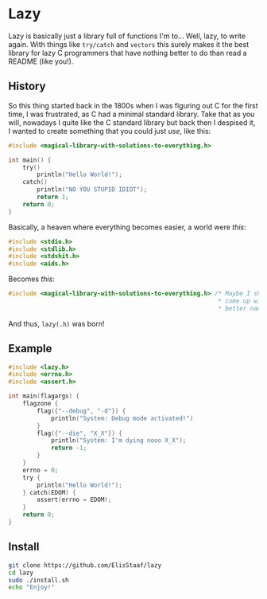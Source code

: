 # Lazy
Lazy is basically just a library full of functions I'm to... Well, lazy, to write again.
With things like `try/catch` and `vectors` this surely makes it the best library for
lazy C programmers that have nothing better to do than read a README (like you!).

## History
So this thing started back in the 1800s when I was figuring out C for the first time,
I was frustrated, as C had a minimal standard library. Take that as you will, nowadays
I quite like the C standard library but back then I despised it, I wanted to create something
that you could just *use*, like this:
```c
#include <magical-library-with-solutions-to-everything.h>

int main() {
    try()
        println("Hello World!");
    catch()
        println("NO YOU STUPID IDIOT");
        return 1;
    return 0;
}
```
Basically, a heaven where everything becomes easier, a world were *this*:
```c
#include <stdio.h>
#include <stdlib.h>
#include <stdshit.h>
#include <aids.h>
```
Becomes *this*:
```c
#include <magical-library-with-solutions-to-everything.h> /* Maybe I should
                                                           * come up with a
                                                           * better name? */
```
And thus, `lazy(.h)` was born!

## Example
```c
#include <lazy.h>
#include <errno.h>
#include <assert.h>

int main(flagargs) {
    flagzone {
        flag({"--debug", "-d"}) {
            println("System: Debug mode activated!")
        }
        flag({"--die", "X_X"}) {
            println("System: I'm dying nooo X_X");
            return -1;
        }
    }
    errno = 0;
    try {
        println("Hello World!");
    } catch(EDOM) {
        assert(errno = EDOM);
    }
    return 0;
}
```

## Install
```sh
git clone https://github.com/ElisStaaf/lazy
cd lazy
sudo ./install.sh
echo "Enjoy!"
```

